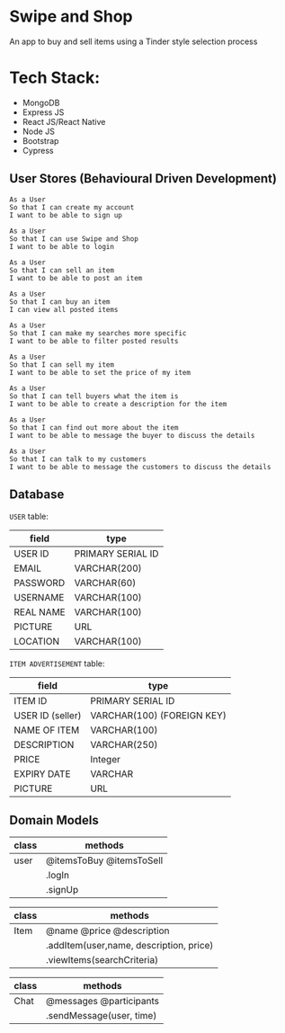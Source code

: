 # Swipe and Shop
An app to buy and sell items using a Tinder style selection process

# Tech Stack:

- MongoDB
- Express JS
- React JS/React Native
- Node JS
- Bootstrap
- Cypress

## User Stores (Behavioural Driven Development)
```
As a User
So that I can create my account
I want to be able to sign up
```
```
As a User
So that I can use Swipe and Shop
I want to be able to login
```
```
As a User
So that I can sell an item
I want to be able to post an item 
```
```
As a User
So that I can buy an item
I can view all posted items
```
```
As a User
So that I can make my searches more specific
I want to be able to filter posted results
```
```
As a User
So that I can sell my item
I want to be able to set the price of my item
```
```
As a User
So that I can tell buyers what the item is
I want to be able to create a description for the item
```
```
As a User
So that I can find out more about the item
I want to be able to message the buyer to discuss the details
```
```
As a User
So that I can talk to my customers
I want to be able to message the customers to discuss the details
```


## Database

`USER` table:

| field | type |
| --- | --- |
| USER ID | PRIMARY SERIAL ID |
| EMAIL | VARCHAR(200) |
| PASSWORD | VARCHAR(60) |
| USERNAME | VARCHAR(100) |
| REAL NAME | VARCHAR(100) |
| PICTURE | URL |
| LOCATION | VARCHAR(100) |


`ITEM ADVERTISEMENT` table:

| field | type |
| --- | --- |
| ITEM ID | PRIMARY SERIAL ID |
| USER ID (seller) | VARCHAR(100) (FOREIGN KEY) |
| NAME OF ITEM | VARCHAR(100) |
| DESCRIPTION | VARCHAR(250) |
| PRICE | Integer |
| EXPIRY DATE | VARCHAR |
| PICTURE | URL |

## Domain Models 

| class | methods |
| --- | --- |
| user | @itemsToBuy @itemsToSell |
| | .logIn	 |
| | .signUp |


| class | methods |
| --- | --- |
| Item | @name @price @description|
| | .addItem(user,name, description, price) |
| | .viewItems(searchCriteria) |

| class | methods |
| --- | --- |
| Chat | @messages @participants |
| | .sendMessage(user, time) |



